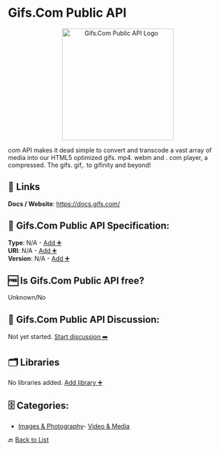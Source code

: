 # Gifs.Com Public API
<p align="center">
    <img width="256" src="https://raw.githubusercontent.com/apis-list/apis-list/main/apis/gifs-com-public-api/logo_256x256.png" alt="Gifs.Com Public API Logo"/>
</p>
com API makes it dead simple to convert and transcode a vast array of media into our HTML5 optimized gifs. mp4. webm and . com player, a compressed. The gifs. gif,. to gifinity and beyond!

##  🔗 Links
**Docs / Website**: https://docs.gifs.com/

## 🧬 Gifs.Com Public API Specification:
**Type**: N/A - [Add ➕](https://github.com/apis-list/apis-list/edit/main/apis/gifs-com-public-api/gifs-com-public-api.yaml)  
**URI**: N/A - [Add ➕](https://github.com/apis-list/apis-list/edit/main/apis/gifs-com-public-api/gifs-com-public-api.yaml)  
**Version**: N/A - [Add ➕](https://github.com/apis-list/apis-list/edit/main/apis/gifs-com-public-api/gifs-com-public-api.yaml)

## 🆓 Is Gifs.Com Public API free?
 Unknown/No 

## 💬 Gifs.Com Public API Discussion:
Not yet started. [Start discussion ➡️](https://github.com/apis-list/apis-list/discussions/new)

## 🗂️ Libraries

No libraries added. [Add library ➕](https://github.com/apis-list/apis-list/edit/main/apis/gifs-com-public-api/gifs-com-public-api.yaml)    


## 🗄️ Categories:
- [Images & Photography](https://github.com/apis-list/apis-list#images--photography-)- [Video & Media](https://github.com/apis-list/apis-list#video--media-)

🔙  [Back to List](https://github.com/apis-list/apis-list)
